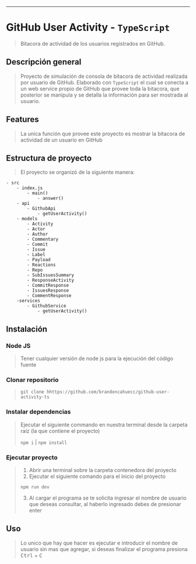 ***
# GitHub User Activity - `TypeScript`
> Bitacora de actividad de los usuarios registrados en GitHub.

## Descripción general
> Proyecto de simulación de consola de bitacora de actividad realizada por usuario de GitHub. Elaborado con `TypeScript` el cual se conecta a un web service propio de GitHub que provee toda la bitacora, que posterior se manipula y se detalla la información para ser mostrada al usuario.

## Features

> La unica función que provee este proyecto es mostrar la bitacora de actividad de un usuario en GitHub

## Estructura de proyecto

> El proyecto se organizó de la siguiente manera:

```
- src
    - index.js
        - main()
            - answer()
    - api
        - GithubApi
            - getUserActivity()
    - models
        - Activity
        - Actor
        - Author
        - Commentary
        - Commit
        - Issue
        - Label
        - Payload
        - Reactions
        - Repo
        - SubIssuesSummary
        - ResponseActivity
        - CommitResponse
        - IssuesResponse
        - CommentResponse
    -services
        - GithubService
            - getUserActivity()
```

## Instalación

### Node JS
> Tener cualquier versión de node js para la ejecución del código fuente

### Clonar repositorio
> `git clone hhttps://github.com/brandoncahuecc/github-user-activity-ts`

### Instalar dependencias

> Ejecutar el siguiente commando en nuestra terminal desde la carpeta raíz (la que contiene el proyecto)
>
> `npm i` | `npm install`

### Ejecutar proyecto
> 1. Abrir una terminal sobre la carpeta contenedora del proyecto
> 2. Ejecutar el siguiente comando para el inicio del proyecto
> 
> `npm run dev`
>
> 3. Al cargar el programa se te solicita ingresar el nombre de usuario que deseas consultar, al haberlo ingresado debes de presionar enter

## Uso
> Lo unico que hay que hacer es ejecutar e introducir el nombre de usuario sin mas que agregar, si deseas finalizar el programa presiona <kbd>Ctrl</kbd> + <kbd>C</kbd>
